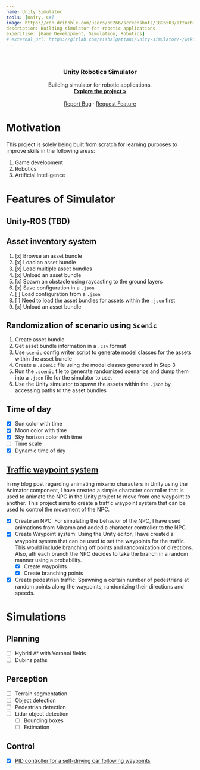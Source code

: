 ```yaml
---
name: Unity Simulator
tools: [Unity, C#]
image: https://cdn.dribbble.com/users/60266/screenshots/1896503/attachments/323320/game-development_2.png?resize=800x600&vertical=center
description: Building simulator for robotic applications.
experitise: [Game Development, Simulation, Robotics]
# external_url: https://gitlab.com/vishalgattani/unity-simulator/-/wikis/home
---
```


<!-- PROJECT LOGO -->
<br />
<div align="center">
<h3 align="center">Unity Robotics Simulator</h3>

  <p align="center">
    Building simulator for robotic applications.
    <br />
    <a href="https://gitlab.com/vishalgattani/unity-simulator/-/wikis/home"><strong>Explore the project »</strong></a>
    <br />
    <br />
    <a href="https://gitlab.com/vishalgattani/unity-simulator/issues">Report Bug</a>
    ·
    <a href="https://gitlab.com/vishalgattani/unity-simulator/">Request Feature</a>
  </p>
</div>

# Motivation

This project is solely being built from scratch for learning purposes to improve skills in the following areas:
1. Game development
2. Robotics
3. Artificial Intelligence

# Features of Simulator

## Unity-ROS (TBD)

## Asset inventory system

1. [x] Browse an asset bundle
2. [x] Load an asset bundle
3. [x] Load multiple asset bundles
4. [x] Unload an asset bundle
5. [x] Spawn an obstacle using raycasting to the ground layers
6. [x] Save configuration in a `.json`
7. [ ] Load configuration from a `.json`
8. [ ] Need to load the asset bundles for assets within the `.json` first
9. [x] Unload an asset bundle

## Randomization of scenario using `Scenic`

1. Create asset bundle
2. Get asset bundle information in a `.csv` format
3. Use `scenic` config writer script to generate model classes for the assets within the asset bundle
4. Create a `.scenic` file using the model classes generated in Step 3
5. Run the `.scenic` file to generate randomized scenarios and dump them into a `.json` file for the simulator to use.
6. Use the Unity simulator to spawn the assets within the `.json` by accessing paths to the asset bundles

## Time of day

- [x] Sun color with time
- [x] Moon color with time
- [x] Sky horizon color with time
- [ ] Time scale
- [x] Dynamic time of day

## [Traffic waypoint system](https://github.com/vishalgattani/unity-traffic-system/)

In my blog post regarding animating mixamo characters in Unity using the Animator component, I have created a simple character controller that is used to animate the NPC in the Unity project to move from one waypoint to another. This project aims to create a traffic waypoint system that can be used to control the movement of the NPC.
- [x] Create an NPC: For simulating the behavior of the NPC, I have used animations from Mixamo and added a character controller to the NPC.
- [x] Create Waypoint system: Using the Unity editor, I have created a waypoint system that can be used to set the waypoints for the traffic. This would include branching off points and randomization of directions. Also, ath each branch the NPC decides to take the branch in a random manner using a probability.
  - [x] Create waypoints
  - [x] Create branching points
- [x] Create pedestrian traffic: Spawning a certain number of pedestrians at random points along the waypoints, randomizing their directions and speeds.

# Simulations

## Planning
- [ ] Hybrid A* with Voronoi fields
- [ ] Dubins paths

## Perception
- [ ] Terrain segmentation
- [ ] Object detection
- [ ] Pedestrian detection
- [ ] Lidar object detection
  - [ ] Bounding boxes
  - [ ] Estimation

## Control

- [x] [PID controller for a self-driving car following waypoints](https://github.com/vishalgattani/PID-self-driving-car/tree/main)




